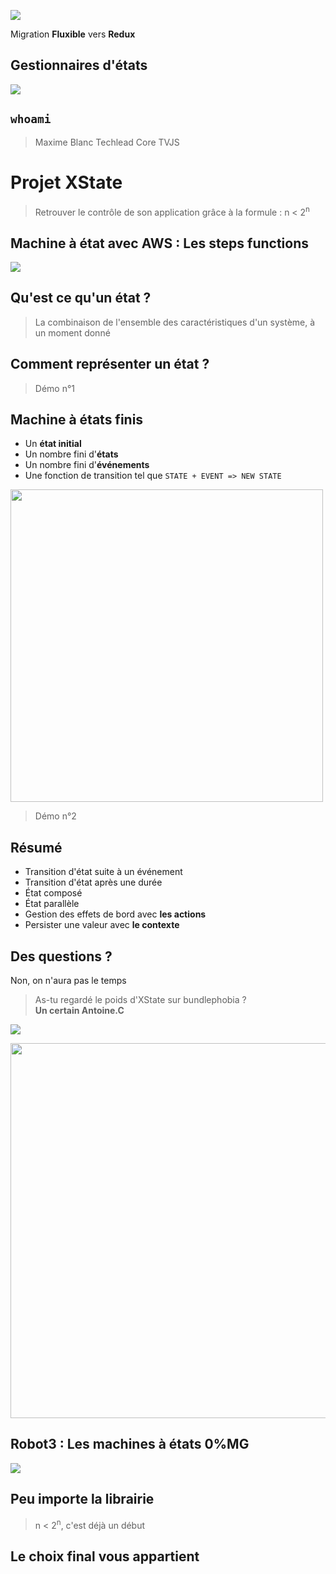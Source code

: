 <!-- slide -->

<!-- slide -->

![](./docs/keskonfoula.png)

<!-- slide -->

Migration **Fluxible** vers **Redux**

<!-- slide -->

## Gestionnaires d'états

<!-- slide -->

![](./docs/puppet.jpeg)

<!-- slide -->

## `whoami`

> Maxime Blanc
> Techlead Core TVJS

<!-- slide -->

# Projet XState

> Retrouver le contrôle de son application grâce à la formule :
> n < 2<sup>n</sup>

<!-- slide -->

## Machine à état avec AWS : Les steps functions

![](./docs/step-function.png)

<!-- slide -->

## Qu'est ce qu'un état ?

> La combinaison de l'ensemble des caractéristiques d'un système, à un moment donné

<!-- slide -->

## Comment représenter un état ?

> Démo n°1

<!-- slide -->

## Machine à états finis

- Un **état initial**
- Un nombre fini d'**états**
- Un nombre fini d'**événements**
- Une fonction de transition tel que
  `STATE + EVENT => NEW STATE`

<!-- slide -->

<img src="./docs/schmea-communication.png" height="500px" />

> Démo n°2

<!-- slide -->

## Résumé

- Transition d'état suite à un événement
- Transition d'état après une durée
- État composé
- État parallèle
- Gestion des effets de bord avec **les actions**
- Persister une valeur avec **le contexte**

<!-- slide -->

## Des questions ?

Non, on n'aura pas le temps

<!-- slide -->

> As-tu regardé le poids d'XState sur bundlephobia ? <br /> **Un certain Antoine.C**

<!-- slide -->

![](./docs/xstate-bundlesize.png)

<!-- slide -->

<img src="./docs/javascript-is-olive-oil-for-developers.jpg" height="600px" />

<!-- slide -->

## Robot3 : Les machines à états 0%MG

![](./docs/robot3-bundlesize.png)

<!-- slide -->

## Peu importe la librairie

> n < 2<sup>n</sup>, c'est déjà un début

<!-- slide -->

## Le choix final vous appartient
